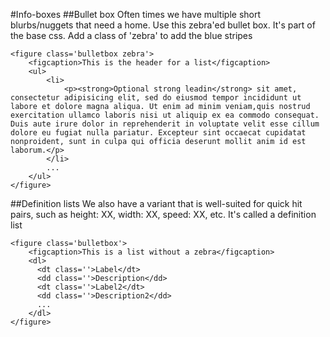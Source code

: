 #Info-boxes
##<a name='bulletbox'></a>Bullet box
Often times we have multiple short blurbs/nuggets that need a home. Use this zebra'ed bullet box. It's part of the base css. Add a class of 'zebra' to add the blue stripes

	<figure class='bulletbox zebra'>
		<figcaption>This is the header for a list</figcaption>
		<ul>
			<li>
				<p><strong>Optional strong leadin</strong> sit amet, consectetur adipisicing elit, sed do eiusmod tempor incididunt ut labore et dolore magna aliqua. Ut enim ad minim veniam,quis nostrud exercitation ullamco laboris nisi ut aliquip ex ea commodo consequat. Duis aute irure dolor in reprehenderit in voluptate velit esse cillum dolore eu fugiat nulla pariatur. Excepteur sint occaecat cupidatat nonproident, sunt in culpa qui officia deserunt mollit anim id est laborum.</p>
			</li>
			...
		</ul>
	</figure>

##<a name='definition-list'></a>Definition lists
We also have a variant that is well-suited for quick hit pairs, such as height: XX, width: XX, speed: XX, etc. It's called a definition list

	<figure class='bulletbox'>
		<figcaption>This is a list without a zebra</figcaption>
		<dl>
		  <dt class=''>Label</dt>
		  <dd class=''>Description</dd>
		  <dt class=''>Label2</dt>
		  <dd class=''>Description2</dd>
		  ...
		</dl>
	</figure>
